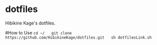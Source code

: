 # dotfiles
Hibikine Kage's dotfiles.

#How to Use
`cd ~/  
git clone https://github.com/HibikineKage/dotfiles.git  
sh dotfilesLink.sh`
